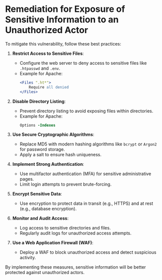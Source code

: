 # Remediation for Exposure of Sensitive Information to an Unauthorized Actor

To mitigate this vulnerability, follow these best practices:

1. **Restrict Access to Sensitive Files**:
   - Configure the web server to deny access to sensitive files like `.htpasswd` and `.env`.
   - Example for Apache:
     ```apache
     <Files ".ht*">
         Require all denied
     </Files>
     ```

2. **Disable Directory Listing**:
   - Prevent directory listing to avoid exposing files within directories.
   - Example for Apache:
     ```apache
     Options -Indexes
     ```

3. **Use Secure Cryptographic Algorithms**:
   - Replace MD5 with modern hashing algorithms like `bcrypt` or `Argon2` for password storage.
   - Apply a salt to ensure hash uniqueness.

4. **Implement Strong Authentication**:
   - Use multifactor authentication (MFA) for sensitive administrative pages.
   - Limit login attempts to prevent brute-forcing.

5. **Encrypt Sensitive Data**:
   - Use encryption to protect data in transit (e.g., HTTPS) and at rest (e.g., database encryption).

6. **Monitor and Audit Access**:
   - Log access to sensitive directories and files.
   - Regularly audit logs for unauthorized access attempts.

7. **Use a Web Application Firewall (WAF)**:
   - Deploy a WAF to block unauthorized access and detect suspicious activity.

By implementing these measures, sensitive information will be better protected against unauthorized actors.